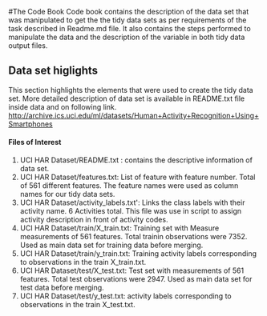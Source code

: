 #The Code Book
Code book contains the description of the data set that was manipulated to get the the tidy data sets as per requirements of the task described in Readme.md file. It also contains the steps performed to manipulate the data and the description of the variable in both tidy data output files.

## Data set higlights
This section highlights the elements that were used to create the tidy data set. More detailed description of data set is available in README.txt file inside data and on following link.   
http://archive.ics.uci.edu/ml/datasets/Human+Activity+Recognition+Using+Smartphones 

#### Files of Interest    
1.	UCI HAR Dataset/README.txt  : contains the descriptive information of data set.      
2.	UCI HAR Dataset/features.txt: List of feature with feature number. Total of 561 different features. The feature names were used as column names for our tidy data sets.     
3.	UCI HAR Dataset/activity_labels.txt': Links the class labels with their activity name. 6 Activities total. This file was use in script to assign activity description in front of activity codes.       
4.	UCI HAR Dataset/train/X_train.txt: Training set with Measure measurements of 561 features. Total trainin observations were 7352. Used as main data set for training data before merging.    
5.	UCI HAR Dataset/train/y_train.txt: Training activity labels corresponding to observations in the train X_train.txt.      
6.	UCI HAR Dataset/test/X_test.txt: Test set with measurements of 561 features. Total test observations were 2947. Used as main data set for test data before merging.     
7.	UCI HAR Dataset/test/y_test.txt:  activity labels corresponding to observations in the train X_test.txt.    
